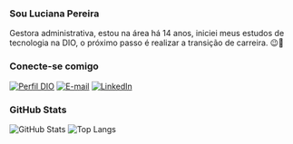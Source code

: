 ### Sou Luciana Pereira

Gestora administrativa, estou na área há 14 anos, iniciei meus estudos de tecnologia na DIO, o próximo passo é realizar a transição de carreira. 😉🚀

### Conecte-se comigo

[![Perfil DIO](https://img.shields.io/badge/-Meu%20Perfil%20na%20DIO-30A3DC?style=for-the-badge)](https://web.dio.me/users/lucianasp_04)
[![E-mail](https://img.shields.io/badge/-Email-000?style=for-the-badge&logo=microsoft-outlook&logoColor=E94D5F)](mailto:lucianasp_04@hotmail.com)
[![LinkedIn](https://img.shields.io/badge/-LinkedIn-000?style=for-the-badge&logo=linkedin&logoColor=30A3DC)](https://www.linkedin.com/in/luciana-pereira-prado-6b7a3b230/)

### GitHub Stats

![GitHub Stats](https://github-readme-stats.vercel.app/api?username=lucianap-pereira&theme=transparent&bg_color=000&border_color=30A3DC&show_icons=true&icon_color=30A3DC&title_color=E94D5F&text_color=FFF)
![Top Langs](https://github-readme-stats-git-masterrstaa-rickstaa.vercel.app/api/top-langs/?username=lucianap-pereira&layout=compact&bg_color=000&border_color=30A3DC&title_color=E94D5F&text_color=FFF)
